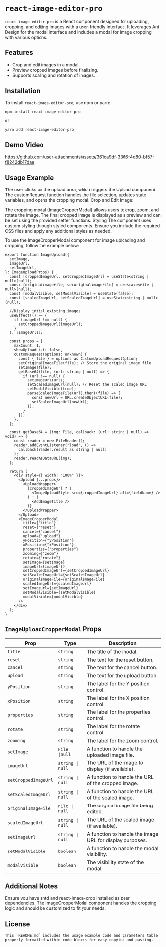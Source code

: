 # `react-image-editor-pro`

`react-image-editor-pro` is a React component designed for uploading, cropping, and editing images with a user-friendly interface. It leverages Ant Design for the modal interface and includes a modal for image cropping with various options.

## Features

- Crop and edit images in a modal.
- Preview cropped images before finalizing.
- Supports scaling and rotation of images.

## Installation

To install `react-image-editor-pro`, use npm or yarn:

```sh
npm install react-image-editor-pro

or

yarn add react-image-editor-pro
```
## Demo Video
https://github.com/user-attachments/assets/361ca9df-3366-4d80-bf57-f8242db17dae



## Usage Example

The user clicks on the upload area, which triggers the Upload component.
The customRequest function handles the file selection, updates state variables, and opens the cropping modal.
Crop and Edit Image:

The cropping modal (ImageCropperModal) allows users to crop, zoom, and rotate the image.
The final cropped image is displayed as a preview and can be set using the provided setter functions.
Styling
The component uses custom styling through styled components. Ensure you include the required CSS files and apply any additional styles as needed.

To use the ImageCropperModal component for image uploading and cropping, follow the example below:

```
export function ImageUpload({
  setImage,
  imageUrl,
  setImageUrl,
}: ImageUploadProps) {
  const [croppedImageUrl, setCroppedImageUrl] = useState<string | null>(null);
  const [originalImageFile, setOriginalImageFile] = useState<File | null>(null);
  const [modalVisible, setModalVisible] = useState(false);
  const [scaledImageUrl, setScaledImageUrl] = useState<string | null>(null);

  //Display intial existing images
  useEffect(() => {
    if (imageUrl !== null) {
      setCroppedImageUrl(imageUrl);
    }
  }, [imageUrl]);

  const props = {
    maxCount: 1,
    showUploadList: false,
    customRequest(options: unknown) {
      const { file } = options as CustomUploadRequestOption;
      setOriginalImageFile(file); // Store the original image file
      setImage(file);
      getBase64(file, (url: string | null) => {
        if (url !== null) {
          setImageUrl(url);
          setScaledImageUrl(null); // Reset the scaled image URL
          setModalVisible(true);
          parseScaledImageFile(url).then((file) => {
            const newUrl = URL.createObjectURL(file);
            setScaledImageUrl(newUrl);
          });
        }
      });
    },
  };

  const getBase64 = (img: File, callback: (url: string | null) => void) => {
    const reader = new FileReader();
    reader.addEventListener("load", () =>
      callback(reader.result as string | null)
    );
    reader.readAsDataURL(img);
  };

  return (
    <div style={{ width: "100%" }}>
      <Upload {...props}>
        <UploadWrapper>
          {croppedImageUrl ? (
            <ImageUploadStyle src={croppedImageUrl} alt={fieldName} />
          ) : (
            <AddImageTitle />
          )}
        </UploadWrapper>
      </Upload>
      <ImageCropperModal
        title={"title"}
        reset={"reset"}
        cancel={"cancel"}
        upload={"upload"}
        yPosition={"yPosition"}
        xPosition={"xPosition"}
        properties={"properties"}
        zooming={"zoom"}
        rotate={"rotate"}
        setImage={setImage}
        imageUrl={imageUrl}
        setCroppedImageUrl={setCroppedImageUrl}
        setScaledImageUrl={setScaledImageUrl}
        originalImageFile={originalImageFile}
        scaledImageUrl={scaledImageUrl}
        setImageUrl={setImageUrl}
        setModalVisible={setModalVisible}
        modalVisible={modalVisible}
      />
    </div>
  );
}
```

## `ImageUploadCropperModal` Props

| **Prop**             | **Type**          | **Description**                                          |
| -------------------- | ----------------- | -------------------------------------------------------- |
| `title`              | `string`          | The title of the modal.                                  |
| `reset`              | `string`          | The text for the reset button.                           |
| `cancel`             | `string`          | The text for the cancel button.                          |
| `upload`             | `string`          | The text for the upload button.                          |
| `yPosition`          | `string`          | The label for the Y position control.                    |
| `xPosition`          | `string`          | The label for the X position control.                    |
| `properties`         | `string`          | The label for the properties control.                    |
| `rotate`             | `string`          | The label for the rotate control.                        |
| `zooming`            | `string`          | The label for the zoom control.                          |
| `setImage`           |  `File \|null `         | A function to handle the uploaded image file.            |
| `imageUrl`           | `string \| null`  | The URL of the image to display (if available).          |
| `setCroppedImageUrl` | `string \| null`                  | A function to handle the URL of the cropped image.       |
| `setScaledImageUrl`  | `string \| null`                  | A function to handle the URL of the scaled image.        |
| `originalImageFile`  | `File \| null`    | The original image file being edited.                    |
| `scaledImageUrl`     | `string \| null`  | The URL of the scaled image (if available).              |
| `setImageUrl`        | `string \| null`                   | A function to handle the image URL for display purposes. |
| `setModalVisible`    |  `boolean`                   | A function to handle the modal visibility.               |
| `modalVisible`       | `boolean`         | The visibility state of the modal.                       |


## Additional Notes

Ensure you have antd and react-image-crop installed as peer dependencies.
The ImageCropperModal component handles the cropping logic and should be customized to fit your needs.

## License

```
This `README.md` includes the usage example code and parameters table properly formatted within code blocks for easy copying and pasting.

```
